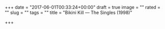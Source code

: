 +++
date = "2017-06-01T00:33:24+00:00"
draft = true
image = ""
rated = ""
slug = ""
tags = ""
title = "Bikini Kill — The Singles (1998)"

+++
